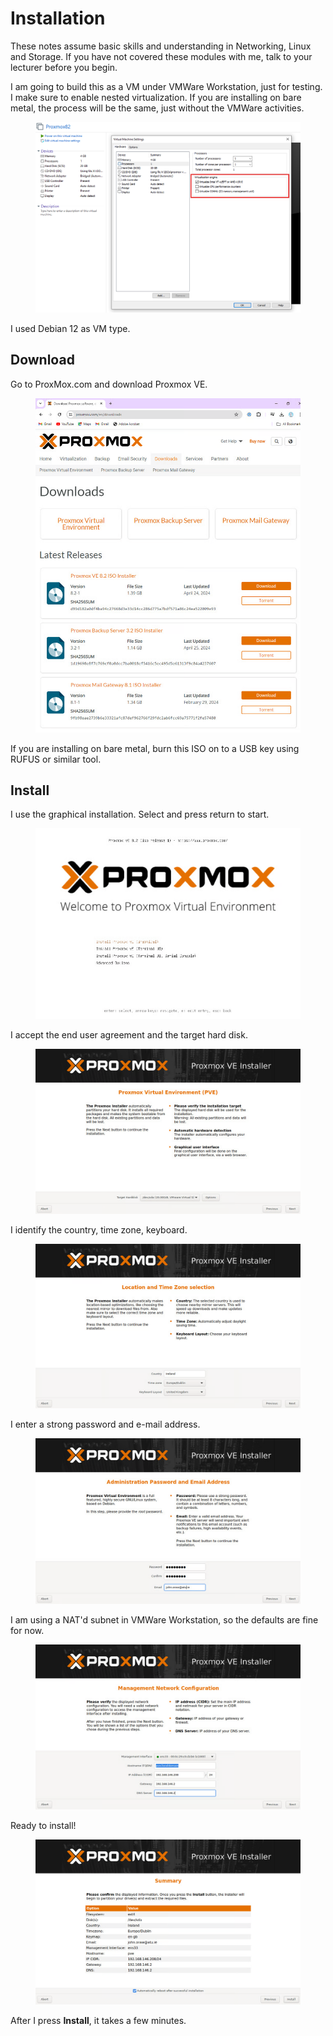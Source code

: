 # Installation

These notes assume basic skills and understanding in Networking, Linux and Storage. If you have not covered these modules with me, talk to your lecturer before you begin.

I am going to build this as a VM under VMWare Workstation, just for testing. I make sure to enable nested virtualization. If you are installing on bare metal, the process will be the same, just without the VMWare activities.

<figure><img src=".gitbook/assets/image (1) (1) (1) (1).png" alt=""><figcaption></figcaption></figure>

I used Debian 12 as VM type.

## Download

Go to ProxMox.com and download Proxmox VE.

<figure><img src=".gitbook/assets/image (2) (1) (1) (1).png" alt=""><figcaption></figcaption></figure>

If you are installing on bare metal, burn this ISO on to a USB key using RUFUS or similar tool.

## Install

I use the graphical installation. Select and press return to start.

<figure><img src=".gitbook/assets/image (3) (1) (1).png" alt=""><figcaption></figcaption></figure>

I accept the end user agreement and the target hard disk.

<figure><img src=".gitbook/assets/image (4) (1) (1).png" alt=""><figcaption></figcaption></figure>

I identify the country, time zone, keyboard.

<figure><img src=".gitbook/assets/image (5) (1) (1).png" alt=""><figcaption></figcaption></figure>

I enter a strong password and e-mail address.

<figure><img src=".gitbook/assets/image (6) (1).png" alt=""><figcaption></figcaption></figure>

I am using a NAT'd subnet in VMWare Workstation, so the defaults are fine for now.

<figure><img src=".gitbook/assets/image (7) (1).png" alt=""><figcaption></figcaption></figure>

Ready to install!

<figure><img src=".gitbook/assets/image (8) (1).png" alt=""><figcaption></figcaption></figure>

After I press **Install**, it takes a few minutes.
